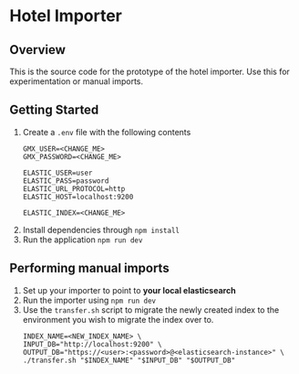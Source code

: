 # Hotel Importer

## Overview
This is the source code for the prototype of the hotel importer. Use this for
experimentation or manual imports.

## Getting Started

1. Create a `.env` file with the following contents
    ```shell
    GMX_USER=<CHANGE_ME>
    GMX_PASSWORD=<CHANGE_ME>

    ELASTIC_USER=user
    ELASTIC_PASS=password
    ELASTIC_URL_PROTOCOL=http
    ELASTIC_HOST=localhost:9200

    ELASTIC_INDEX=<CHANGE_ME>
    ```
2. Install dependencies through `npm install`
3. Run the application `npm run dev`

## Performing manual imports
1. Set up your importer to point to **your local elasticsearch**
2. Run the importer using `npm run dev`
3. Use the `transfer.sh` script to migrate the newly created index to the environment you wish to migrate the index over to.
    ```shell
    INDEX_NAME=<NEW_INDEX_NAME> \
    INPUT_DB="http://localhost:9200" \
    OUTPUT_DB="https://<user>:<password>@<elasticsearch-instance>" \
    ./transfer.sh "$INDEX_NAME" "$INPUT_DB" "$OUTPUT_DB"
    ```
